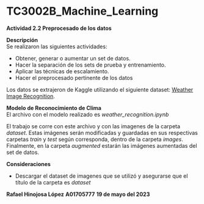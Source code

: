 # TC3002B_Machine_Learning

**Actividad 2.2 Preprocesado de los datos**

**Descripción**  
Se realizaron las siguientes actividades:
* Obtener, generar o aumentar un set de datos.
* Hacer la separación de los sets de prueba y entrenamiento.
* Aplicar las técnicas de escalamiento.
* Hacer el preprocesado pertinente de los datos

Los datos se extrajeron de Kaggle utilizando el siguiente dataset: [Weather Image Recognition](https://www.kaggle.com/datasets/jehanbhathena/weather-dataset).

**Modelo de Reconocimiento de Clima**  
El archivo con el modelo realizado es *weather_recognition.ipynb*   

El trabajo se corre con este archivo y con las imagenes de la carpeta *dataset*. Estas imágenes serán modificadas y guardadas en sus respectivas carpetas *train* y *test* según corresponda, dentro de la carpeta *images*. Finalmente, en la carpeta *augmented* estarán las imágenes aumentadas del set de datos.


**Consideraciones**
* Descargar el dataset de imagenes que se utilizó y asegurarse que el título de la carpeta es *dataset*


**Rafael Hinojosa López**
**A01705777**
**19 de mayo del 2023**
